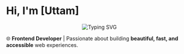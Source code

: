 # Hi, I'm \[Uttam] 

<p align="center">
  <img src="https://readme-typing-svg.herokuapp.com/?font=Fira+Code&size=25&duration=3000&pause=1000&center=true&vCenter=true&width=500&lines=Frontend+Developer;AI+Explorer;Problem+Solver+🚀;DESIGNER" alt="Typing SVG" />
</p>

🌐 **Frontend Developer** | Passionate about building **beautiful, fast, and accessible** web experiences.

